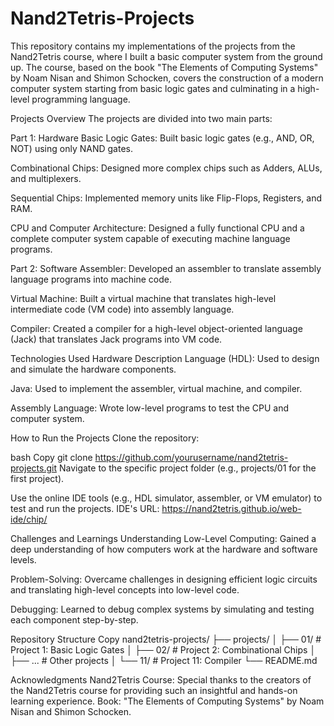 # Nand2Tetris-Projects
This repository contains my implementations of the projects from the Nand2Tetris course, where I built a basic computer system from the ground up. The course, based on the book "The Elements of Computing Systems" by Noam Nisan and Shimon Schocken, covers the construction of a modern computer system starting from basic logic gates and culminating in a high-level programming language.

Projects Overview
The projects are divided into two main parts:

Part 1: Hardware
Basic Logic Gates: Built basic logic gates (e.g., AND, OR, NOT) using only NAND gates.

Combinational Chips: Designed more complex chips such as Adders, ALUs, and multiplexers.

Sequential Chips: Implemented memory units like Flip-Flops, Registers, and RAM.

CPU and Computer Architecture: Designed a fully functional CPU and a complete computer system capable of executing machine language programs.

Part 2: Software
Assembler: Developed an assembler to translate assembly language programs into machine code.

Virtual Machine: Built a virtual machine that translates high-level intermediate code (VM code) into assembly language.

Compiler: Created a compiler for a high-level object-oriented language (Jack) that translates Jack programs into VM code.

Technologies Used
Hardware Description Language (HDL): Used to design and simulate the hardware components.

Java: Used to implement the assembler, virtual machine, and compiler.

Assembly Language: Wrote low-level programs to test the CPU and computer system.

How to Run the Projects
Clone the repository:

bash
Copy
git clone https://github.com/yourusername/nand2tetris-projects.git
Navigate to the specific project folder (e.g., projects/01 for the first project).

Use the online IDE tools (e.g., HDL simulator, assembler, or VM emulator) to test and run the projects.
IDE's URL: https://nand2tetris.github.io/web-ide/chip/

Challenges and Learnings
Understanding Low-Level Computing: Gained a deep understanding of how computers work at the hardware and software levels.

Problem-Solving: Overcame challenges in designing efficient logic circuits and translating high-level concepts into low-level code.

Debugging: Learned to debug complex systems by simulating and testing each component step-by-step.

Repository Structure
Copy
nand2tetris-projects/
├── projects/
│   ├── 01/  # Project 1: Basic Logic Gates
│   ├── 02/  # Project 2: Combinational Chips
│   ├── ...  # Other projects
│   └── 11/  # Project 11: Compiler
└── README.md

Acknowledgments
Nand2Tetris Course: Special thanks to the creators of the Nand2Tetris course for providing such an insightful and hands-on learning experience.
Book: "The Elements of Computing Systems" by Noam Nisan and Shimon Schocken.
